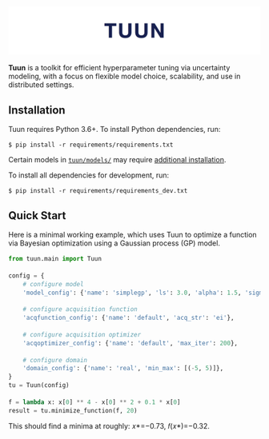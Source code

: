![tuun](docs/images/tuun_header.png)

**Tuun** is a toolkit for efficient hyperparameter tuning via uncertainty
modeling, with a focus on flexible model choice, scalability, and use in
distributed settings.

## Installation

Tuun requires Python 3.6+. To install Python dependencies, run:
```
$ pip install -r requirements/requirements.txt
```

Certain models in [`tuun/models/`](tuun/models/) may require [additional
installation](tuun/models/README.md).

To install all dependencies for development, run:
```
$ pip install -r requirements/requirements_dev.txt
```

## Quick Start
Here is a minimal working example, which uses Tuun to optimize a function via Bayesian
optimization using a Gaussian process (GP) model.

```python
from tuun.main import Tuun

config = {
    # configure model
    'model_config': {'name': 'simplegp', 'ls': 3.0, 'alpha': 1.5, 'sigma': 1e-5},

    # configure acquisition function
    'acqfunction_config': {'name': 'default', 'acq_str': 'ei'},

    # configure acquisition optimizer
    'acqoptimizer_config': {'name': 'default', 'max_iter': 200},

    # configure domain
    'domain_config': {'name': 'real', 'min_max': [(-5, 5)]},
}
tu = Tuun(config)

f = lambda x: x[0] ** 4 - x[0] ** 2 + 0.1 * x[0]
result = tu.minimize_function(f, 20)
```
This should find a minima at roughly: 𝑥\*=−0.73, 𝑓(𝑥\*)=−0.32.
